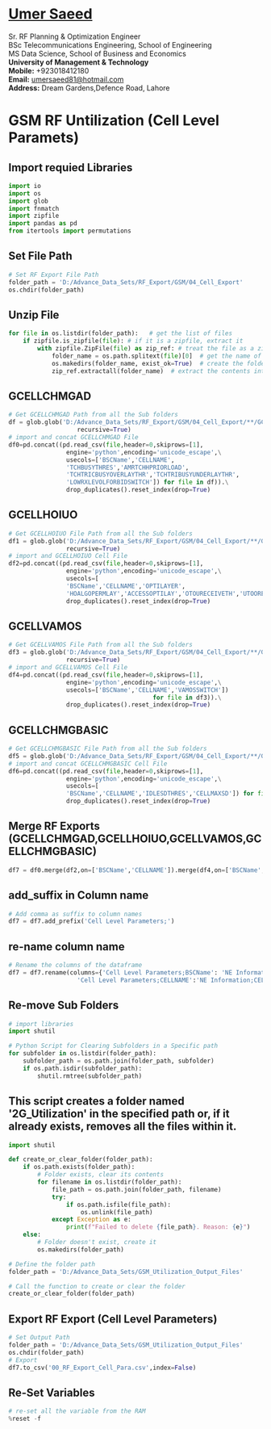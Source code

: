 #  [Umer Saeed](https://www.linkedin.com/in/engumersaeed/)
Sr. RF Planning & Optimization Engineer<br>
BSc Telecommunications Engineering, School of Engineering<br>
MS Data Science, School of Business and Economics<br>
**University of Management & Technology**<br>
**Mobile:**     +923018412180<br>
**Email:**  umersaeed81@hotmail.com<br>
**Address:** Dream Gardens,Defence Road, Lahore<br>

# GSM RF Untilization (Cell Level Paramets)

## Import requied Libraries


```python
import io
import os
import glob
import fnmatch
import zipfile
import pandas as pd
from itertools import permutations
```

## Set File Path


```python
# Set RF Export File Path
folder_path = 'D:/Advance_Data_Sets/RF_Export/GSM/04_Cell_Export'
os.chdir(folder_path)
```

## Unzip File


```python
for file in os.listdir(folder_path):   # get the list of files
    if zipfile.is_zipfile(file): # if it is a zipfile, extract it
        with zipfile.ZipFile(file) as zip_ref: # treat the file as a zip
            folder_name = os.path.splitext(file)[0]  # get the name of the folder (remove '.zip' extension)
            os.makedirs(folder_name, exist_ok=True)  # create the folder if it doesn't exist
            zip_ref.extractall(folder_name)  # extract the contents into the folder
```

## GCELLCHMGAD


```python
# Get GCELLCHMGAD Path from all the Sub folders
df = glob.glob('D:/Advance_Data_Sets/RF_Export/GSM/04_Cell_Export/**/GCELLCHMGAD.txt',\
                   recursive=True) 
# import and concat GCELLCHMGAD File
df0=pd.concat((pd.read_csv(file,header=0,skiprows=[1],
                engine='python',encoding='unicode_escape',\
                usecols=['BSCName','CELLNAME',
                'TCHBUSYTHRES','AMRTCHHPRIORLOAD',
                'TCHTRICBUSYOVERLAYTHR','TCHTRIBUSYUNDERLAYTHR',
                'LOWRXLEVOLFORBIDSWITCH']) for file in df)).\
                drop_duplicates().reset_index(drop=True)
```

## GCELLHOIUO


```python
# Get GCELLHOIUO File Path from all the Sub folders
df1 = glob.glob('D:/Advance_Data_Sets/RF_Export/GSM/04_Cell_Export/**/GCELLHOIUO.txt',\
                recursive=True) 
# import and GCELLHOIUO Cell File
df2=pd.concat((pd.read_csv(file,header=0,skiprows=[1],
                engine='python',encoding='unicode_escape',\
                usecols=[
                'BSCName','CELLNAME','OPTILAYER',
                'HOALGOPERMLAY','ACCESSOPTILAY','OTOURECEIVETH','UTOORECTH']) for file in df1)).\
                drop_duplicates().reset_index(drop=True)
```

## GCELLVAMOS


```python
# Get GCELLVAMOS File Path from all the Sub folders
df3 = glob.glob('D:/Advance_Data_Sets/RF_Export/GSM/04_Cell_Export/**/GCELLVAMOS.txt',\
                recursive=True) 
# import and GCELLVAMOS Cell File
df4=pd.concat((pd.read_csv(file,header=0,skiprows=[1],
                engine='python',encoding='unicode_escape',\
                usecols=['BSCName','CELLNAME','VAMOSSWITCH']) 
                                        for file in df3)).\
                drop_duplicates().reset_index(drop=True)
```

## GCELLCHMGBASIC


```python
# Get GCELLCHMGBASIC File Path from all the Sub folders
df5 = glob.glob('D:/Advance_Data_Sets/RF_Export/GSM/04_Cell_Export/**/GCELLCHMGBASIC.txt', recursive=True) 
# import and concat GCELLCHMGBASIC Cell File
df6=pd.concat((pd.read_csv(file,header=0,skiprows=[1],
                engine='python',encoding='unicode_escape',\
                usecols=[
                'BSCName','CELLNAME','IDLESDTHRES','CELLMAXSD']) for file in df5)).\
                drop_duplicates().reset_index(drop=True)
```

## Merge RF Exports (GCELLCHMGAD,GCELLHOIUO,GCELLVAMOS,GCELLCHMGBASIC)


```python
df7 = df0.merge(df2,on=['BSCName','CELLNAME']).merge(df4,on=['BSCName','CELLNAME']).merge(df6,on=['BSCName','CELLNAME'])
```

## add_suffix in Column name


```python
# Add comma as suffix to column names
df7 = df7.add_prefix('Cell Level Parameters;')
```

## re-name column name


```python
# Rename the columns of the dataframe
df7 = df7.rename(columns={'Cell Level Parameters;BSCName': 'NE Information;BSCName',\
                   'Cell Level Parameters;CELLNAME':'NE Information;CELLNAME'})
```

## Re-move Sub Folders


```python
# import libraries
import shutil

# Python Script for Clearing Subfolders in a Specific path
for subfolder in os.listdir(folder_path):
    subfolder_path = os.path.join(folder_path, subfolder)
    if os.path.isdir(subfolder_path):
        shutil.rmtree(subfolder_path)
```

## This script creates a folder named '2G_Utilization' in the specified path or, if it already exists, removes all the files within it.


```python
import shutil

def create_or_clear_folder(folder_path):
    if os.path.exists(folder_path):
        # Folder exists, clear its contents
        for filename in os.listdir(folder_path):
            file_path = os.path.join(folder_path, filename)
            try:
                if os.path.isfile(file_path):
                    os.unlink(file_path)
            except Exception as e:
                print(f"Failed to delete {file_path}. Reason: {e}")
    else:
        # Folder doesn't exist, create it
        os.makedirs(folder_path)

# Define the folder path
folder_path = 'D:/Advance_Data_Sets/GSM_Utilization_Output_Files'

# Call the function to create or clear the folder
create_or_clear_folder(folder_path)
```

## Export RF Export (Cell Level Parameters)


```python
# Set Output Path
folder_path = 'D:/Advance_Data_Sets/GSM_Utilization_Output_Files'
os.chdir(folder_path)
# Export
df7.to_csv('00_RF_Export_Cell_Para.csv',index=False)
```

## Re-Set Variables


```python
# re-set all the variable from the RAM
%reset -f
```
